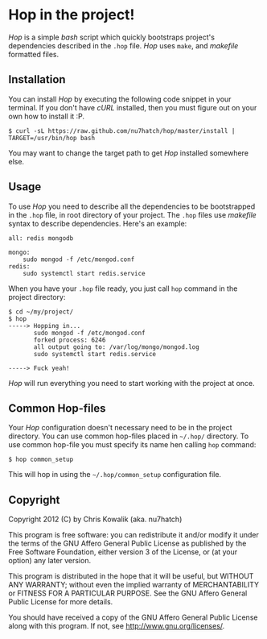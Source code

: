 # Hop in the project!

_Hop_ is a simple _bash_ script which quickly bootstraps project's 
dependencies described in the `.hop` file. _Hop_ uses `make`, and
_makefile_ formatted files.

## Installation

You can install _Hop_ by executing the following code snippet in your
terminal. If you don't have _cURL_ installed, then you must figure out 
on your own how to install it :P.

    $ curl -sL https://raw.github.com/nu7hatch/hop/master/install | TARGET=/usr/bin/hop bash

You may want to change the target path to get _Hop_ installed somewhere
else.

## Usage

To use _Hop_ you need to describe all the dependencies to be bootstrapped 
in the `.hop` file, in root directory of your project. The `.hop` files
use _makefile_ syntax to describe dependencies. Here's an example:

    all: redis mongodb
    
    mongo:
        sudo mongod -f /etc/mongod.conf
    redis:
        sudo systemctl start redis.service

When you have your `.hop` file ready, you just call `hop` command in the
project directory:

    $ cd ~/my/project/
    $ hop
    -----> Hopping in...
           sudo mongod -f /etc/mongod.conf
           forked process: 6246
           all output going to: /var/log/mongo/mongod.log
           sudo systemctl start redis.service
    
    -----> Fuck yeah!

_Hop_ will run everything you need to start working with the project at once.

## Common Hop-files

Your _Hop_ configuration doesn't necessary need to be in the project directory.
You can use common hop-files placed in `~/.hop/` directory. To use common
hop-file you must specify its name hen calling `hop` command:

    $ hop common_setup

This will hop in using the `~/.hop/common_setup` configuration file.

## Copyright

Copyright 2012 (C) by Chris Kowalik (aka. nu7hatch)

This program is free software: you can redistribute it and/or modify
it under the terms of the GNU Affero General Public License as published
by the Free Software Foundation, either version 3 of the License, or
(at your option) any later version.

This program is distributed in the hope that it will be useful, but
WITHOUT ANY WARRANTY; without even the implied warranty of MERCHANTABILITY
or FITNESS FOR A PARTICULAR PURPOSE. See the GNU Affero General Public
License for more details.

You should have received a copy of the GNU Affero General Public License
along with this program. If not, see http://www.gnu.org/licenses/.
